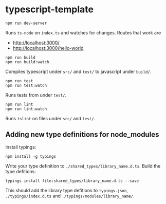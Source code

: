 # typescript-template

    npm run dev-server

Runs `ts-node` on `index.ts` and watches for changes. Routes that work are

* [http://localhost:3000/](http://localhost:3000/)
* [http://localhost:3000/hello-world](http://localhost:3000/hello-world)

<!-- markdown fix: codeblock after list -->

    npm run build
    npm run build:watch

Compiles typescript under `src/` and `test/` to javascript under `build/`.

    npm run test
    npm run test:watch

Runs tests from under `test/`.

    npm run lint
    npm run lint:watch

Runs `tslint` on files under `src/` and `test/`.


## Adding new type definitions for node_modules

Install typings:

    npm install -g typings

Write your type definition to `./shared_types/library_name.d.ts`. Build the type defitions:

    typings install file:shared_types/library_name.d.ts --save

This should add the library type defitions to `typings.json`, `./typings/index.d.ts` and
`./typings/modules/library_name/`.
